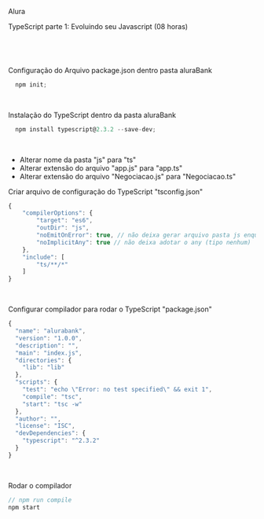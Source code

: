 Alura

TypeScript parte 1: Evoluindo seu Javascript (08 horas)
## <br />

Configuração do Arquivo package.json dentro pasta aluraBank</br> 
```js
  npm init;
```
</br>

Instalação do TypeScript dentro da pasta aluraBank</br>
```js
  npm install typescript@2.3.2 --save-dev;
```
</br>

* Alterar nome da pasta "js" para "ts"
* Alterar extensão do arquivo "app.js" para "app.ts"
* Alterar extensão do arquivo "Negociacao.js" para "Negociacao.ts" 

Criar arquivo de configuração do TypeScript "tsconfig.json"</br>
```js
{
    "compilerOptions": {
        "target": "es6",
        "outDir": "js",
        "noEmitOnError": true, // não deixa gerar arquivo pasta js enquanto houver erro no typescript   
        "noImplicitAny": true // não deixa adotar o any (tipo nenhum)
    },
    "include": [
        "ts/**/*"
    ]
}
```
</br>

Configurar compilador para rodar o TypeScript "package.json"</br>
```js
{
  "name": "alurabank",
  "version": "1.0.0",
  "description": "",
  "main": "index.js",
  "directories": {
    "lib": "lib"
  },
  "scripts": {
    "test": "echo \"Error: no test specified\" && exit 1",
    "compile": "tsc",
    "start": "tsc -w"
  },
  "author": "",
  "license": "ISC",
  "devDependencies": {
    "typescript": "^2.3.2"
  }
}
```
</br>

Rodar o compilador</br>
```js
// npm run compile
npm start
```
</br>